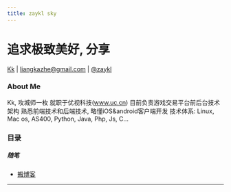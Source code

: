 ```yaml
---
title: zaykl sky
---
```


<head>
<link rel='stylesheet' href='/style/github2.css'/>
<meta http-equiv="Content-Type" content="text/html; charset=utf-8" />
</head>

追求极致美好, 分享
==================

[Kk](http://zaykl.github.com) |
<liangkazhe@gmail.com> |
[@zaykl](http://twitter.com/zaykl)

### About Me

   Kk, 攻城师一枚
   就职于优视科技(www.uc.cn)
   目前负责游戏交易平台前后台技术架构
   熟悉前端技术和后端技术, 略懂iOS&android客户端开发
   技术体系: Linux, Mac os, AS400, Python, Java, Php, Js, C...

### 目录

##### 随笔

* [搬博客](post/setup_blog_in_github.html)

----
<div id="disqus_thread"></div>
<script type="text/javascript">
        /* * * CONFIGURATION VARIABLES: EDIT BEFORE PASTING INTO YOUR WEBPAGE * * */
        var disqus_shortname = 'zaykl'; // required: replace example with your forum shortname

        /* * * DON'T EDIT BELOW THIS LINE * * */
        (function() {
            var dsq = document.createElement('script'); dsq.type = 'text/javascript'; dsq.async = true;
            dsq.src = '//' + disqus_shortname + '.disqus.com/embed.js';
            (document.getElementsByTagName('head')[0] || document.getElementsByTagName('body')[0]).appendChild(dsq);
        })();
</script>


